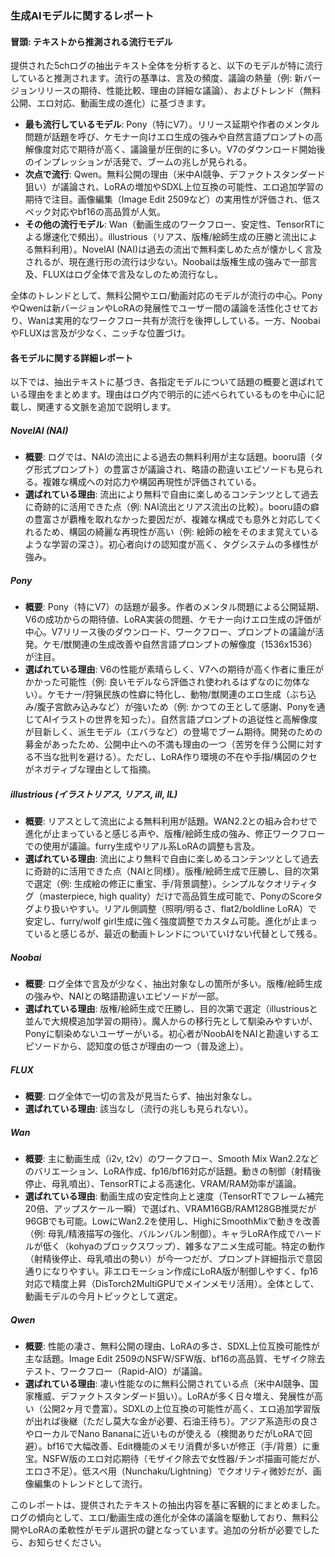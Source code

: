 ### 生成AIモデルに関するレポート

#### 冒頭: テキストから推測される流行モデル
提供された5chログの抽出テキスト全体を分析すると、以下のモデルが特に流行していると推測されます。流行の基準は、言及の頻度、議論の熱量（例: 新バージョンリリースの期待、性能比較、理由の詳細な議論）、およびトレンド（無料公開、エロ対応、動画生成の進化）に基づきます。

- **最も流行しているモデル**: Pony（特にV7）。リリース延期や作者のメンタル問題が話題を呼び、ケモナー向けエロ生成の強みや自然言語プロンプトの高解像度対応で期待が高く、議論量が圧倒的に多い。V7のダウンロード開始後のインプレッションが活発で、ブームの兆しが見られる。
- **次点で流行**: Qwen。無料公開の理由（米中AI競争、デファクトスタンダード狙い）が議論され、LoRAの増加やSDXL上位互換の可能性、エロ追加学習の期待で注目。画像編集（Image Edit 2509など）の実用性が評価され、低スペック対応やbf16の高品質が人気。
- **その他の流行モデル**: Wan（動画生成のワークフロー、安定性、TensorRTによる爆速化で頻出）。illustrious（リアス、版権/絵師生成の圧勝と流出による無料利用）。NovelAI (NAI)は過去の流出で無料楽しめた点が懐かしく言及されるが、現在進行形の流行は少ない。Noobaiは版権生成の強みで一部言及、FLUXはログ全体で言及なしのため流行なし。

全体のトレンドとして、無料公開やエロ/動画対応のモデルが流行の中心。PonyやQwenは新バージョンやLoRAの発展性でユーザー間の議論を活性化させており、Wanは実用的なワークフロー共有が流行を後押ししている。一方、NoobaiやFLUXは言及が少なく、ニッチな位置づけ。

#### 各モデルに関する詳細レポート
以下では、抽出テキストに基づき、各指定モデルについて話題の概要と選ばれている理由をまとめます。理由はログ内で明示的に述べられているものを中心に記載し、関連する文脈を追加で説明します。

##### NovelAI (NAI)
- **概要**: ログでは、NAIの流出による過去の無料利用が主な話題。booru語（タグ形式プロンプト）の豊富さが議論され、略語の勘違いエピソードも見られる。複雑な構成への対応力や構図再現性が評価されている。
- **選ばれている理由**: 流出により無料で自由に楽しめるコンテンツとして過去に奇跡的に活用できた点（例: NAI流出とリアス流出の比較）。booru語の癖の豊富さが覇権を取れなかった要因だが、複雑な構成でも意外と対応してくれるため、構図の綺麗な再現性が高い（例: 絵師の絵をそのまま覚えているような学習の深さ）。初心者向けの認知度が高く、タグシステムの多様性が強み。

##### Pony
- **概要**: Pony（特にV7）の話題が最多。作者のメンタル問題による公開延期、V6の成功からの期待値、LoRA実装の問題、ケモナー向けエロ生成の評価が中心。V7リリース後のダウンロード、ワークフロー、プロンプトの議論が活発。ケモ/獣関連の生成改善や自然言語プロンプトの解像度（1536x1536）が注目。
- **選ばれている理由**: V6の性能が素晴らしく、V7への期待が高く作者に重圧がかかった可能性（例: 良いモデルなら評価され使われるはずなのに勿体ない）。ケモナー/狩猟民族の性癖に特化し、動物/獣関連のエロ生成（ぶち込み/腹子宮飲み込みなど）が強いため（例: かつての王として感謝、Ponyを通じてAIイラストの世界を知った）。自然言語プロンプトの追従性と高解像度が目新しく、派生モデル（エバラなど）の登場でブーム期待。開発のための募金があったため、公開中止への不満も理由の一つ（苦労を伴う公開に対する不当な批判を避ける）。ただし、LoRA作り環境の不在や手指/構図のクセがネガティブな理由として指摘。

##### illustrious (イラストリアス, リアス, ill, IL)
- **概要**: リアスとして流出による無料利用が話題。WAN2.2との組み合わせで進化が止まっていると感じる声や、版権/絵師生成の強み、修正ワークフローでの使用が議論。furry生成やリアル系LoRAの調整も言及。
- **選ばれている理由**: 流出により無料で自由に楽しめるコンテンツとして過去に奇跡的に活用できた点（NAIと同様）。版権/絵師生成で圧勝し、目的次第で選定（例: 生成絵の修正に重宝、手/背景調整）。シンプルなクオリティタグ（masterpiece, high quality）だけで高品質生成可能で、PonyのScoreタグより扱いやすい。リアル側調整（照明/明るさ、flat2/boldline LoRA）で安定し、furry/wolf girl生成に強く強度調整でカスタム可能。進化が止まっていると感じるが、最近の動画トレンドについていけない代替として残る。

##### Noobai
- **概要**: ログ全体で言及が少なく、抽出対象なしの箇所が多い。版権/絵師生成の強みや、NAIとの略語勘違いエピソードが一部。
- **選ばれている理由**: 版権/絵師生成で圧勝し、目的次第で選定（illustriousと並んで大規模追加学習の期待）。魔人からの移行先として馴染みやすいが、Ponyに馴染めないユーザーがいる。初心者がNoobAIをNAIと勘違いするエピソードから、認知度の低さが理由の一つ（普及途上）。

##### FLUX
- **概要**: ログ全体で一切の言及が見当たらず、抽出対象なし。
- **選ばれている理由**: 該当なし（流行の兆しも見られない）。

##### Wan
- **概要**: 主に動画生成（i2v, t2v）のワークフロー、Smooth Mix Wan2.2などのバリエーション、LoRA作成、fp16/bf16対応が話題。動きの制御（射精後停止、母乳噴出）、TensorRTによる高速化、VRAM/RAM効率が議論。
- **選ばれている理由**: 動画生成の安定性向上と速度（TensorRTでフレーム補完20倍、アップスケール一瞬）で選ばれ、VRAM16GB/RAM128GB推奨だが96GBでも可能。LowにWan2.2を使用し、HighにSmoothMixで動きを改善（例: 母乳/精液描写の強化、バルンバルン制御）。キャラLoRA作成でハードルが低く（kohyaのブロックスワップ）、雑多なアニメ生成可能。特定の動作（射精後停止、母乳噴出の勢い）が今一つだが、プロンプト詳細指示で意図通りになりやすい。非エロモーション作成にLoRA版が制御しやすく、fp16対応で精度上昇（DisTorch2MultiGPUでメインメモリ活用）。全体として、動画モデルの今月トピックとして選定。

##### Qwen
- **概要**: 性能の凄さ、無料公開の理由、LoRAの多さ、SDXL上位互換可能性が主な話題。Image Edit 2509のNSFW/SFW版、bf16の高品質、モザイク除去テスト、ワークフロー（Rapid-AIO）が議論。
- **選ばれている理由**: 凄い性能なのに無料公開されている点（米中AI競争、国家権威、デファクトスタンダード狙い）。LoRAが多く日々増え、発展性が高い（公開2ヶ月で豊富）。SDXLの上位互換の可能性が高く、エロ追加学習版が出れば後継（ただし莫大な金が必要、石油王待ち）。アジア系造形の良さやローカルでNano Bananaに近いものが使える（検閲ありだがLoRAで回避）。bf16で大幅改善、Edit機能のメモリ消費が多いが修正（手/背景）に重宝。NSFW版のエロ対応期待（モザイク除去で女性器/チンポ描画可能だが、エロさ不足）。低スペ用（Nunchaku/Lightning）でクオリティ微妙だが、画像編集のトレンドとして流行。

このレポートは、提供されたテキストの抽出内容を基に客観的にまとめました。ログの傾向として、エロ/動画生成の進化が全体の議論を駆動しており、無料公開やLoRAの柔軟性がモデル選択の鍵となっています。追加の分析が必要でしたら、お知らせください。